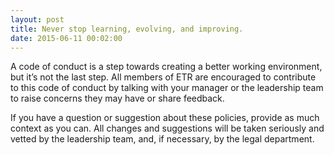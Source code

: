```yaml
---
layout: post
title: Never stop learning, evolving, and improving.
date: 2015-06-11 00:02:00
---
```


A code of conduct is a step towards creating a better working environment, but it’s not the last step. All members of ETR are encouraged to contribute to this code of conduct by talking with your manager or the leadership team to raise concerns they may have or share feedback. 

If you have a question or suggestion about these policies, provide as much context as you can. All changes and suggestions will be taken seriously and vetted by the leadership team, and, if necessary, by the legal department.